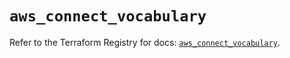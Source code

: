 # `aws_connect_vocabulary`

Refer to the Terraform Registry for docs: [`aws_connect_vocabulary`](https://registry.terraform.io/providers/hashicorp/aws/5.40.0/docs/resources/connect_vocabulary).
